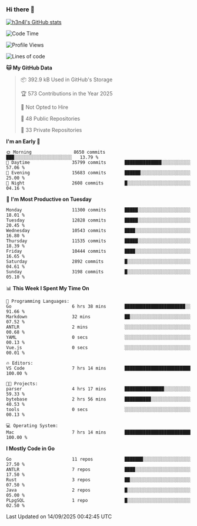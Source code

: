 ### Hi there 👋

[![h3n4l's GitHub stats](https://github-readme-stats.vercel.app/api?username=h3n4l&count_private=true&show_icons=true&theme=radical)](https://github.com/h3n4l/github-readme-stats)

<!--START_SECTION:waka-->
![Code Time](http://img.shields.io/badge/Code%20Time-2%2C296%20hrs%2030%20mins-blue)

![Profile Views](http://img.shields.io/badge/Profile%20Views-0-blue)

![Lines of code](https://img.shields.io/badge/From%20Hello%20World%20I%27ve%20Written-23.3%20million%20lines%20of%20code-blue)

**🐱 My GitHub Data** 

> 📦 392.9 kB Used in GitHub's Storage 
 > 
> 🏆 573 Contributions in the Year 2025
 > 
> 🚫 Not Opted to Hire
 > 
> 📜 48 Public Repositories 
 > 
> 🔑 33 Private Repositories 
 > 
**I'm an Early 🐤** 

```text
🌞 Morning                8650 commits        ███░░░░░░░░░░░░░░░░░░░░░░   13.79 % 
🌆 Daytime                35799 commits       ██████████████░░░░░░░░░░░   57.06 % 
🌃 Evening                15683 commits       ██████░░░░░░░░░░░░░░░░░░░   25.00 % 
🌙 Night                  2608 commits        █░░░░░░░░░░░░░░░░░░░░░░░░   04.16 % 
```
📅 **I'm Most Productive on Tuesday** 

```text
Monday                   11300 commits       █████░░░░░░░░░░░░░░░░░░░░   18.01 % 
Tuesday                  12828 commits       █████░░░░░░░░░░░░░░░░░░░░   20.45 % 
Wednesday                10543 commits       ████░░░░░░░░░░░░░░░░░░░░░   16.80 % 
Thursday                 11535 commits       █████░░░░░░░░░░░░░░░░░░░░   18.39 % 
Friday                   10444 commits       ████░░░░░░░░░░░░░░░░░░░░░   16.65 % 
Saturday                 2892 commits        █░░░░░░░░░░░░░░░░░░░░░░░░   04.61 % 
Sunday                   3198 commits        █░░░░░░░░░░░░░░░░░░░░░░░░   05.10 % 
```


📊 **This Week I Spent My Time On** 

```text
💬 Programming Languages: 
Go                       6 hrs 38 mins       ███████████████████████░░   91.66 % 
Markdown                 32 mins             ██░░░░░░░░░░░░░░░░░░░░░░░   07.52 % 
ANTLR                    2 mins              ░░░░░░░░░░░░░░░░░░░░░░░░░   00.68 % 
YAML                     0 secs              ░░░░░░░░░░░░░░░░░░░░░░░░░   00.13 % 
Vue.js                   0 secs              ░░░░░░░░░░░░░░░░░░░░░░░░░   00.01 % 

🔥 Editors: 
VS Code                  7 hrs 14 mins       █████████████████████████   100.00 % 

🐱‍💻 Projects: 
parser                   4 hrs 17 mins       ███████████████░░░░░░░░░░   59.33 % 
bytebase                 2 hrs 56 mins       ██████████░░░░░░░░░░░░░░░   40.53 % 
tools                    0 secs              ░░░░░░░░░░░░░░░░░░░░░░░░░   00.13 % 

💻 Operating System: 
Mac                      7 hrs 14 mins       █████████████████████████   100.00 % 
```

**I Mostly Code in Go** 

```text
Go                       11 repos            ███████░░░░░░░░░░░░░░░░░░   27.50 % 
ANTLR                    7 repos             ████░░░░░░░░░░░░░░░░░░░░░   17.50 % 
Rust                     3 repos             ██░░░░░░░░░░░░░░░░░░░░░░░   07.50 % 
Java                     2 repos             █░░░░░░░░░░░░░░░░░░░░░░░░   05.00 % 
PLpgSQL                  1 repo              █░░░░░░░░░░░░░░░░░░░░░░░░   02.50 % 
```




 Last Updated on 14/09/2025 00:42:45 UTC
<!--END_SECTION:waka-->

